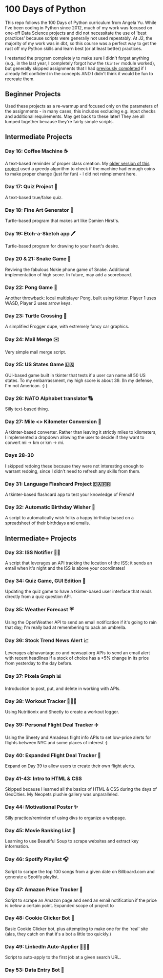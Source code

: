# 100 Days of Python

This repo follows the 100 Days of Python curriculum from Angela Yu. While I've been coding in Python since 2012, much of my work was focused on one-off Data Science projects and did not necessitate the use of 'best practices' because scripts were generally not used repeatably. At J2, the majority of my work was in dbt, so this course was a perfect way to get the rust off my Python skills and learn best (or at least better) practices.

I restarted the program completely to make sure I didn't forget anything (e.g., in the last year, I completely forgot how the `tkinter` module worked), but generally skipped assignments that I had [previously completed](https://github.com/tainari/100_days_of_python_old/tree/main) if I already felt confident in the concepts AND I didn't think it would be fun to recreate them.

## Beginner Projects

Used these projects as a re-warmup and focused only on the parameters of the assignments - in many cases, this includes excluding e.g. input checks and additional requirements. 
May get back to these later! They are all lumped together because they're fairly simple scripts.

## Intermediate Projects
###  Day 16: Coffee Machine ☕️
A text-based reminder of proper class creation. My [older version of this project](https://github.com/tainari/100_days_of_python_old/tree/main/Day%2016) used a greedy algorithm to check if the machine had enough coins to make proper change (just for fun) - I did not reimplement here.

### Day 17: Quiz Project 🤔
A text-based true/false quiz.

### Day 18: Fine Art Generator 🎨
Turtle-based program that makes art like Damien Hirst's.

### Day 19: Etch-a-Sketch app 🖊️
Turtle-based program for drawing to your heart's desire.

### Day 20 & 21: Snake Game 🐍
Reviving the fabulous Nokie phone game of Snake. Additional implementation of high score. In future, may add a scoreboard.

### Day 22: Pong Game 🏓
Another throwback: local multiplayer Pong, built using tkinter. Player 1 uses WASD, Player 2 uses arrow keys.

### Day 23: Turtle Crossing 🐢
A simplified Frogger dupe, with extremely fancy car graphics.

### Day 24: Mail Merge ✉️
Very simple mail merge script.

### Day 25: US States Game 🇺🇸
GUI-based game built in tkinter that tests if a user can name all 50 US states. To my embarrassment, my high score is about 39. (In my defense, I'm not American. :) )

### Day 26: NATO Alphabet translator 🔠
Silly text-based thing.

### Day 27: Mile <> Kilometer Conversion 🧮
A tkinter-based converter. Rather than leaving it strictly miles to kilometers, I implemented a dropdown allowing the user to decide if they want to convert mi -> km or km -> mi.


### Days 28-30
I skipped redoing these because they were not interesting enough to warrant redoing, since I didn't need to refresh any skills from them.

### Day 31: Language Flashcard Project 🇨🇦🇫🇷
A tkinter-based flashcard app to test your knowledge of French!

### Day 32: Automatic Birthday Wisher 🎂
A script to automatically wish folks a happy birthday based on a spreadsheet of their birthdays and emails.

## Intermediate+ Projects
### Day 33: ISS Notifier 👩‍🚀
A script that leverages an API tracking the location of the ISS; it sends an email when it's night and the ISS is above your coordinates!

### Day 34: Quiz Game, GUI Edition 🧐
Updating the quiz game to have a tkinter-based user interface that reads directly from a quiz question API.

### Day 35: Weather Forecast ☔️
Using the OpenWeather API to send an email notification if it's going to rain that day; I'm really bad at remembering to pack an umbrella.

### Day 36: Stock Trend News Alert 📈
Leverages alphavantage.co and newsapi.org APIs to send an email alert with recent headlines if a stock of choice has a >5% change in its price from yesterday to the day before.

### Day 37: Pixela Graph 📊
Introduction to post, put, and delete in working with APIs.

### Day 38: Workout Tracker 🏃🏻‍♀️
Using Nutritionix and Sheetly to create a workout logger.

### Day 39: Personal Flight Deal Tracker ✈️
Using the Sheety and Amadeus flight info APIs to set low-price alerts for flights between NYC and some places of interest :) 

### Day 40: Expanded Flight Deal Tracker 🛫
Expand on Day 39 to allow users to create their own flight alerts.

### Day 41-43: Intro to HTML & CSS
Skipped because I learned all the basics of HTML & CSS during the days of GeoCities. My Neopets plushie gallery was unparalleled.

### Day 44: Motivational Poster ✨
Silly practice/reminder of using divs to organize a webpage.

### Day 45: Movie Ranking List 🎥
Learning to use Beautiful Soup to scrape websites and extract key information.

### Day 46: Spotify Playlist 🎧
Script to scrape the top 100 songs from a given date on Billboard.com and generate a Spotify playlist.

### Day 47: Amazon Price Tracker 💸
Script to scrape an Amazon page and send an email notification if the price is below a certain point. Expanded scope of project to

### Day 48: Cookie Clicker Bot 🍪
Basic Cookie Clicker bot, plus attempting to make one for the 'real' site (alas, they catch on that it's a bot a little too quickly.)

### Day 49: LinkedIn Auto-Applier 👩🏼‍💻
Script to auto-apply to the first job at a given search URL. 

### Day 53: Data Entry Bot 🤖
